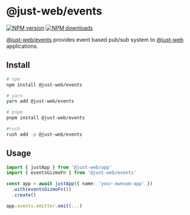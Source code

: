 # @just-web/events

[![NPM version][npm-image]][npm-url]
[![NPM downloads][downloads-image]][downloads-url]

[@just-web/events] provides event based pub/sub system to [@just-web] applications.

## Install

```sh
# npm
npm install @just-web/events

# yarn
yarn add @just-web/events

# pnpm
pnpm install @just-web/events

#rush
rush add -p @just-web/events
```

## Usage

```ts
import { justApp } from '@just-web/app'
import { eventsGizmoFn } from '@just-web/events'

const app = await justApp({ name: 'your-awesom-app' })
  .with(eventsGizmoFn())
  .create()

app.events.emitter.emit(...)
```

[@just-web]: https://github.com/justland/just-web/
[@just-web/events]: https://github.com/justland/just-web/tree/main/plugins/events
[downloads-image]: https://img.shields.io/npm/dm/@just-web/events.svg?style=flat
[downloads-url]: https://npmjs.org/package/@just-web/events
[npm-image]: https://img.shields.io/npm/v/@just-web/events.svg?style=flat
[npm-url]: https://npmjs.org/package/@just-web/events
